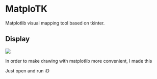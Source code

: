 # MatploTK
Matplotlib visual mapping tool based on tkinter.

## Display
![](http://anatomyx.pro/static/img/chartgenerator.jpg)

In order to make drawing with matplotlib more convenient, I made this

Just open and run :D
